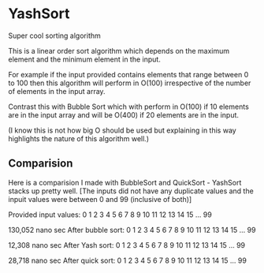 # YashSort
Super cool sorting algorithm

This is a linear order sort algorithm which depends on the maximum element and the minimum element in the input. 

For example if the input provided contains elements that range between 0 to 100 then this algorithm will perform in O(100) irrespective of the number of elements in the input array. 

Contrast this with Bubble Sort which with perform in O(100) if 10 elements are in the input array and will be O(400) if 20 elements are in the input. 

(I know this is not how big O should be used but explaining in this way highlights the nature of this algorithm well.)

## Comparision
Here is a comparision I made with BubbleSort and QuickSort - YashSort stacks up pretty well. [The inputs did not have any duplicate values and the inpuit values were between 0 and 99 (inclusive of both)]

Provided input values:	0 1 2 3 4 5 6 7 8 9 10 11 12 13 14 15 ... 99 

130,052 nano sec
After bubble sort:	0 1 2 3 4 5 6 7 8 9 10 11 12 13 14 15 ... 99 

12,308 nano sec
After Yash sort:	0 1 2 3 4 5 6 7 8 9 10 11 12 13 14 15 ... 99 

28,718 nano sec
After quick sort:	0 1 2 3 4 5 6 7 8 9 10 11 12 13 14 15 ... 99
